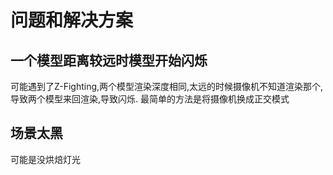 # 问题和解决方案

## 一个模型距离较远时模型开始闪烁

可能遇到了Z-Fighting,两个模型渲染深度相同,太远的时候摄像机不知道渲染那个,导致两个模型来回渲染,导致闪烁.
最简单的方法是将摄像机换成正交模式

## 场景太黑

可能是没烘焙灯光
